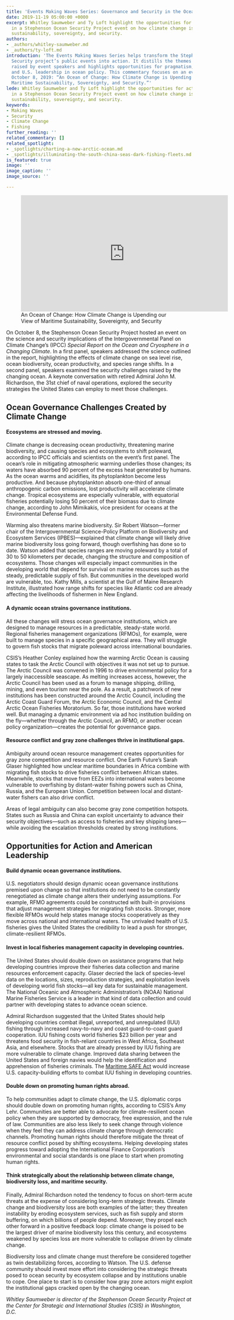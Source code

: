 ```yaml
---
title: 'Events Making Waves Series: Governance and Security in the Ocean of Change'
date: 2019-11-19 05:00:00 +0000
excerpt: Whitley Saumweber and Ty Loft highlight the opportunities for action raised
  in a Stephenson Ocean Security Project event on how climate change is shaping maritime
  sustainability, sovereignty, and security.
authors:
- _authors/whitley-saumweber.md
- _authors/ty-loft.md
introduction: 'The Events Making Waves Series helps transform the Stephenson Ocean
  Security project’s public events into action. It distills the themes and challenges
  raised by event speakers and highlights opportunities for pragmatism, problem-solving,
  and U.S. leadership in ocean policy. This commentary focuses on an event held on
  October 8, 2019: “An Ocean of Change: How Climate Change is Upending our View of
  Maritime Sustainability, Sovereignty, and Security.”'
lede: Whitley Saumweber and Ty Loft highlight the opportunities for action raised
  in a Stephenson Ocean Security Project event on how climate change is shaping maritime
  sustainability, sovereignty, and security.
keywords:
- Making Waves
- Security
- Climate Change
- Fishing
further_reading: ''
related_commentary: []
related_spotlight:
- _spotlights/charting-a-new-arctic-ocean.md
- _spotlights/illuminating-the-south-china-seas-dark-fishing-fleets.md
is_featured: true
image: ''
image_caption: ''
image_source: ''

---
```

<figure class="post-feature-video"> <div class="video-wrapper"><iframe width="560" height="315" src="https://www.youtube.com/embed/-denKHLBOAI" frameborder="0" allow="accelerometer; autoplay; encrypted-media; gyroscope; picture-in-picture" allowfullscreen></iframe></div> <figcaption class="img-caption">An Ocean of Change: How Climate Change is Upending our View of Maritime Sustainability, Sovereignty, and Security</figcaption> </figure>

On October 8, the Stephenson Ocean Security Project hosted an event on the science and security implications of the Intergovernmental Panel on Climate Change’s (IPCC) _Special Report on the Ocean and Cryosphere in a Changing Climate_. In a first panel, speakers addressed the science outlined in the report, highlighting the effects of climate change on sea level rise, ocean biodiversity, ocean productivity, and species range shifts. In a second panel, speakers examined the security challenges raised by the changing ocean. A keynote conversation with retired Admiral John M. Richardson, the 31st chief of naval operations, explored the security strategies the United States can employ to meet those challenges.

## **Ocean Governance Challenges Created by Climate Change**

#### **Ecosystems are stressed and moving.**

Climate change is decreasing ocean productivity, threatening marine biodiversity, and causing species and ecosystems to shift poleward, according to IPCC officials and scientists on the event’s first panel. The ocean’s role in mitigating atmospheric warming underlies those changes; its waters have absorbed 90 percent of the excess heat generated by humans. As the ocean warms and acidifies, its phytoplankton become less productive. And because phytoplankton absorb one-third of annual anthropogenic carbon emissions, lost productivity will accelerate climate change. Tropical ecosystems are especially vulnerable, with equatorial fisheries potentially losing 50 percent of their biomass due to climate change, according to John Mimikakis, vice president for oceans at the Environmental Defense Fund.

Warming also threatens marine biodiversity. Sir Robert Watson—former chair of the Intergovernmental Science-Policy Platform on Biodiversity and Ecosystem Services (IPBES)—explained that climate change will likely drive marine biodiversity loss going forward, though overfishing has done so to date. Watson added that species ranges are moving poleward by a total of 30 to 50 kilometers per decade, changing the structure and composition of ecosystems. Those changes will especially impact communities in the developing world that depend for survival on marine resources such as the steady, predictable supply of fish. But communities in the developed world are vulnerable, too. Kathy Mills, a scientist at the Gulf of Maine Research Institute, illustrated how range shifts for species like Atlantic cod are already affecting the livelihoods of fishermen in New England.

#### **A dynamic ocean strains governance institutions.**

All these changes will stress ocean governance institutions, which are designed to manage resources in a predictable, steady-state world. Regional fisheries management organizations (RFMOs), for example, were built to manage species in a specific geographical area. They will struggle to govern fish stocks that migrate poleward across international boundaries.

CSIS’s Heather Conley explained how the warming Arctic Ocean is causing states to task the Arctic Council with objectives it was not set up to pursue. The Arctic Council was convened in 1996 to drive environmental policy for a largely inaccessible seascape. As melting increases access, however, the Arctic Council has been used as a forum to manage shipping, drilling, mining, and even tourism near the pole. As a result, a patchwork of new institutions has been constructed around the Arctic Council, including the Arctic Coast Guard Forum, the Arctic Economic Council, and the Central Arctic Ocean Fisheries Moratorium. So far, those institutions have worked well. But managing a dynamic environment via ad hoc institution building on the fly—whether through the Arctic Council, an RFMO, or another ocean policy organization—creates the potential for governance gaps.

#### **Resource conflict and gray zone challenges thrive in institutional gaps.**

Ambiguity around ocean resource management creates opportunities for gray zone competition and resource conflict. One Earth Future’s Sarah Glaser highlighted how unclear maritime boundaries in Africa combine with migrating fish stocks to drive fisheries conflict between African states. Meanwhile, stocks that move from EEZs into international waters become vulnerable to overfishing by distant-water fishing powers such as China, Russia, and the European Union. Competition between local and distant-water fishers can also drive conflict.

Areas of legal ambiguity can also become gray zone competition hotspots. States such as Russia and China can exploit uncertainty to advance their security objectives—such as access to fisheries and key shipping lanes—while avoiding the escalation thresholds created by strong institutions.

## **Opportunities for Action and American Leadership**

#### **Build dynamic ocean governance institutions.**

U.S. negotiators should design dynamic ocean governance institutions premised upon change so that institutions do not need to be constantly renegotiated as climate change alters their underlying assumptions. For example, RFMO agreements could be constructed with built-in provisions that adjust management strategies for migrating fish stocks. Stronger, more flexible RFMOs would help states manage stocks cooperatively as they move across national and international waters. The unrivaled health of U.S. fisheries gives the United States the credibility to lead a push for stronger, climate-resilient RFMOs.

#### **Invest in local fisheries management capacity in developing countries.**

The United States should double down on assistance programs that help developing countries improve their fisheries data collection and marine resources enforcement capacity. Glaser decried the lack of species-level data on the locations, sizes, reproduction strategies, and exploitation levels of developing world fish stocks—all key data for sustainable management. The National Oceanic and Atmospheric Administration’s (NOAA) National Marine Fisheries Service is a leader in that kind of data collection and could partner with developing states to advance ocean science.

Admiral Richardson suggested that the United States should help developing countries combat illegal, unreported, and unregulated (IUU) fishing through increased navy-to-navy and coast guard-to-coast guard cooperation. IUU fishing costs world fisheries $23 billion per year and threatens food security in fish-reliant countries in West Africa, Southeast Asia, and elsewhere. Stocks that are already pressed by IUU fishing are more vulnerable to climate change. Improved data sharing between the United States and foreign navies would help the identification and apprehension of fisheries criminals. The [Maritime SAFE Act](https://www.csis.org/analysis/fishing-national-defense-authorization-unpacking-maritime-safe-act) would increase U.S. capacity-building efforts to combat IUU fishing in developing countries.

#### **Double down on promoting human rights abroad.**

To help communities adapt to climate change, the U.S. diplomatic corps should double down on promoting human rights, according to CSIS’s Amy Lehr. Communities are better able to advocate for climate-resilient ocean policy when they are supported by democracy, free expression, and the rule of law. Communities are also less likely to seek change through violence when they feel they can address climate change through democratic channels. Promoting human rights should therefore mitigate the threat of resource conflict posed by shifting ecosystems. Helping developing states progress toward adopting the International Finance Corporation’s environmental and social standards is one place to start when promoting human rights.

#### **Think strategically about the relationship between climate change, biodiversity loss, and maritime security.**

Finally, Admiral Richardson noted the tendency to focus on short-term acute threats at the expense of considering long-term strategic threats. Climate change and biodiversity loss are both examples of the latter; they threaten instability by eroding ecosystem services, such as fish supply and storm buffering, on which billions of people depend. Moreover, they propel each other forward in a positive feedback loop: climate change is poised to be the largest driver of marine biodiversity loss this century, and ecosystems weakened by species loss are more vulnerable to collapse driven by climate change.

Biodiversity loss and climate change must therefore be considered together as twin destabilizing forces, according to Watson. The U.S. defense community should invest more effort into considering the strategic threats posed to ocean security by ecosystem collapse and by institutions unable to cope. One place to start is to consider how gray zone actors might exploit the institutional gaps cracked open by the changing ocean.

_Whitley Saumweber is director of the Stephenson Ocean Security Project at the Center for Strategic and International Studies (CSIS) in Washington, D.C._